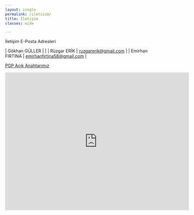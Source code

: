 ```yaml
---
layout: single
permalink: /iletisim/
title: İletişim
classes: wide

---
```

İletişim E-Posta Adresleri

| Gökhan GÜLLER   |                            |
| Rüzgar ERİK     | ruzgarerik@gmail.com       |
| Emirhan FIRTINA | emirhanfirtina58@gmail.com |


<a href="http://sflbilimveteknoloji.co/pgp/Sivas Fen Lisesi Bilim ve Teknoloji Kulübü_0x683C12EE_public.pgp" download class="btn--success">PGP Açık Anahtarımız</a>

<iframe src="https://www.google.com/maps/embed?pb=!1m18!1m12!1m3!1d2319.5729971172536!2d37.05724694112968!3d39.72604035982168!2m3!1f0!2f0!3f0!3m2!1i1024!2i768!4f13.1!3m3!1m2!1s0x0%3A0xcdbb9e66422cf05e!2sSivas%20Fen%20Lisesi!5e1!3m2!1str!2str!4v1609371380420!5m2!1str!2str" width="600" height="450" frameborder="0" style="border:0;" allowfullscreen="" aria-hidden="false" tabindex="0"></iframe>